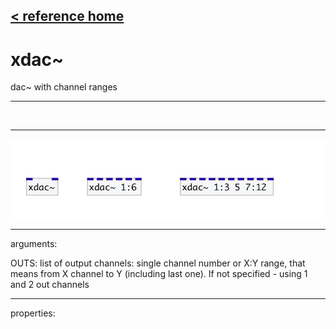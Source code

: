 [< reference home](index.html)
---

# xdac~


dac~ with channel ranges

---

<br>


---


![example](examples/xdac~-example.jpg)

---
arguments:

OUTS: list of output channels: single channel number or X:Y
            range, that means from X channel to Y (including last one). If not specified - using 1
            and 2 out channels<br>

---
properties:


